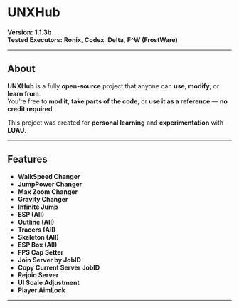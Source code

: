 # UNXHub

**Version:** **1.1.3b**  
**Tested Executors:** **Ronix**, **Codex**, **Delta**, **F^W (FrostWare)**

---

## **About**

**UNXHub** is a fully **open-source** project that anyone can **use**, **modify**, or **learn from**.  
You’re free to **mod it**, **take parts of the code**, or **use it as a reference** — **no credit required**.  

This project was created for **personal learning** and **experimentation** with **LUAU**.

---

## **Features**

- **WalkSpeed Changer**  
- **JumpPower Changer**  
- **Max Zoom Changer**  
- **Gravity Changer**  
- **Infinite Jump**  
- **ESP (All)**  
- **Outline (All)**  
- **Tracers (All)**  
- **Skeleton (All)**  
- **ESP Box (All)**  
- **FPS Cap Setter**  
- **Join Server by JobID**  
- **Copy Current Server JobID**  
- **Rejoin Server**  
- **UI Scale Adjustment**
- **Player AimLock**

---

